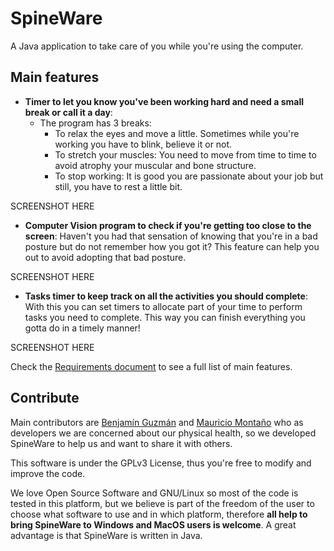 # SpineWare

A Java application to take care of you while you're using the computer.

## Main features

- **Timer to let you know you've been working hard and need a small break or call it a day**:
	+ The program has 3 breaks:
		* To relax the eyes and move a little. Sometimes while you're working you have to blink, believe it or not.
		* To stretch your muscles: You need to move from time to time to avoid atrophy your muscular and bone structure.
		* To stop working: It is good you are passionate about your job but still, you have to rest a little bit.

SCREENSHOT HERE

- **Computer Vision program to check if you're getting too close to the screen**: Haven't you had that sensation of knowing that you're in a bad posture but do not remember how you got it? This feature can help you out to avoid adopting that bad posture.

SCREENSHOT HERE

- **Tasks timer to keep track on all the activities you should complete**: With this you can set timers to allocate part of your time to perform tasks you need to complete. This way you can finish everything you gotta do in a timely manner!

SCREENSHOT HERE


Check the [Requirements document](requirements) to see a full list of main features.

## Contribute

Main contributors are [Benjamín Guzmán](https://github.com/BenjaminGuzman) and [Mauricio Montaño](https://github.com/Mauswoosh) who as developers we are concerned about our physical health, so we developed SpineWare to help us and want to share it with others.

This software is under the GPLv3 License, thus you're free to modify and improve the code.

We love Open Source Software and GNU/Linux so most of the code is tested in this platform, but we believe is part of the freedom of the user to choose what software to use and in which platform, therefore **all help to bring SpineWare to Windows and MacOS users is welcome**. A great advantage is that SpineWare is written in Java.